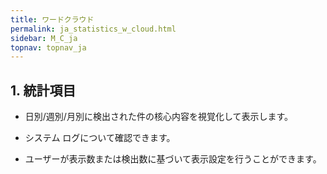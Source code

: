 ```yaml
---
title: ワードクラウド
permalink: ja_statistics_w_cloud.html
sidebar: M_C_ja
topnav: topnav_ja
---
```


## 1. 統計項目
- 日別/週別/月別に検出された件の核心内容を視覚化して表示します。

- システム ログについて確認できます。

- ユーザーが表示数または検出数に基づいて表示設定を行うことができます。

<!-- [![image](/docs/images/Manual/common/statistics/wordcloud/01.png){: width="800" }](/docs/images/Manual/common/statistics/wordcloud/01.png){: target="_blank"}-->